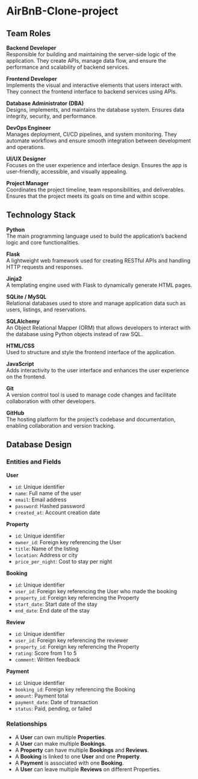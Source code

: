 # AirBnB-Clone-project

## Team Roles

**Backend Developer**  
Responsible for building and maintaining the server-side logic of the application. They create APIs, manage data flow, and ensure the performance and scalability of backend services.

**Frontend Developer**  
Implements the visual and interactive elements that users interact with. They connect the frontend interface to backend services using APIs.

**Database Administrator (DBA)**  
Designs, implements, and maintains the database system. Ensures data integrity, security, and performance.

**DevOps Engineer**  
Manages deployment, CI/CD pipelines, and system monitoring. They automate workflows and ensure smooth integration between development and operations.

**UI/UX Designer**  
Focuses on the user experience and interface design. Ensures the app is user-friendly, accessible, and visually appealing.

**Project Manager**  
Coordinates the project timeline, team responsibilities, and deliverables. Ensures that the project meets its goals on time and within scope.

## Technology Stack

**Python**  
The main programming language used to build the application’s backend logic and core functionalities.

**Flask**  
A lightweight web framework used for creating RESTful APIs and handling HTTP requests and responses.

**Jinja2**  
A templating engine used with Flask to dynamically generate HTML pages.

**SQLite / MySQL**  
Relational databases used to store and manage application data such as users, listings, and reservations.

**SQLAlchemy**  
An Object Relational Mapper (ORM) that allows developers to interact with the database using Python objects instead of raw SQL.

**HTML/CSS**  
Used to structure and style the frontend interface of the application.

**JavaScript**  
Adds interactivity to the user interface and enhances the user experience on the frontend.

**Git**  
A version control tool is used to manage code changes and facilitate collaboration with other developers.

**GitHub**  
The hosting platform for the project’s codebase and documentation, enabling collaboration and version tracking.

## Database Design

### Entities and Fields

**User**  
- `id`: Unique identifier  
- `name`: Full name of the user  
- `email`: Email address  
- `password`: Hashed password  
- `created_at`: Account creation date  

**Property**  
- `id`: Unique identifier  
- `owner_id`: Foreign key referencing the User  
- `title`: Name of the listing  
- `location`: Address or city  
- `price_per_night`: Cost to stay per night  

**Booking**  
- `id`: Unique identifier  
- `user_id`: Foreign key referencing the User who made the booking  
- `property_id`: Foreign key referencing the Property  
- `start_date`: Start date of the stay  
- `end_date`: End date of the stay  

**Review**  
- `id`: Unique identifier  
- `user_id`: Foreign key referencing the reviewer  
- `property_id`: Foreign key referencing the Property  
- `rating`: Score from 1 to 5  
- `comment`: Written feedback  

**Payment**  
- `id`: Unique identifier  
- `booking_id`: Foreign key referencing the Booking  
- `amount`: Payment total  
- `payment_date`: Date of transaction  
- `status`: Paid, pending, or failed  

### Relationships

- A **User** can own multiple **Properties**.  
- A **User** can make multiple **Bookings**.  
- A **Property** can have multiple **Bookings** and **Reviews**.  
- A **Booking** is linked to one **User** and one **Property**.  
- A **Payment** is associated with one **Booking**.  
- A **User** can leave multiple **Reviews** on different Properties.
